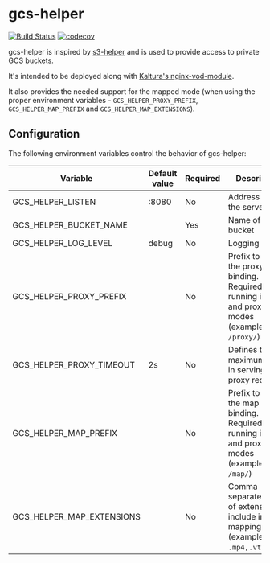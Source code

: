 gcs-helper
==========

[![Build Status](https://travis-ci.org/NYTimes/gcs-helper.svg?branch=master)](https://travis-ci.org/NYTimes/gcs-helper)
[![codecov](https://codecov.io/gh/NYTimes/gcs-helper/branch/master/graph/badge.svg)](https://codecov.io/gh/NYTimes/gcs-helper)

gcs-helper is inspired by
[s3-helper](https://github.com/crunchyroll/evs-s3helper) and is used to provide
access to private GCS buckets.

It's intended to be deployed along with [Kaltura's
nginx-vod-module](https://github.com/kaltura/nginx-vod-module).

It also provides the needed support for the mapped mode (when using the proper
environment variables - ``GCS_HELPER_PROXY_PREFIX``, ``GCS_HELPER_MAP_PREFIX``
and ``GCS_HELPER_MAP_EXTENSIONS``).

Configuration
-------------

The following environment variables control the behavior of gcs-helper:

| Variable                  | Default value | Required | Description                                                                                                  |
| ------------------------- | ------------- | -------- | ------------------------------------------------------------------------------------------------------------ |
| GCS_HELPER_LISTEN         | :8080         | No       | Address to bind the server                                                                                   |
| GCS_HELPER_BUCKET_NAME    |               | Yes      | Name of the bucket                                                                                           |
| GCS_HELPER_LOG_LEVEL      | debug         | No       | Logging level                                                                                                |
| GCS_HELPER_PROXY_PREFIX   |               | No       | Prefix to use for the proxy binding. Required if running in map and proxy modes (example value: ``/proxy/``) |
| GCS_HELPER_PROXY_TIMEOUT  | 2s            | No       | Defines the maximum time in serving the proxy requests                                                       |
| GCS_HELPER_MAP_PREFIX     |               | No       | Prefix to use for the map binding. Required if running in map and proxy modes (example value: ``/map/``)     |
| GCS_HELPER_MAP_EXTENSIONS |               | No       | Comma separated list of extensions to include in the mapping (example value: ``.mp4,.vtt,.srt``)             |
